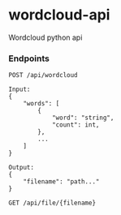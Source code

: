 # wordcloud-api
Wordcloud python api

### Endpoints

```
POST /api/wordcloud

Input:
{
    "words": [
        {
            "word": "string",
            "count": int,
        },
        ...
    ]
}

Output:
{
    "filename": "path..."
}
```

```
GET /api/file/{filename}
```
